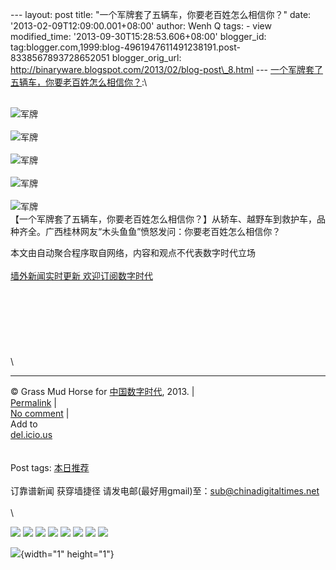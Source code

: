 --- layout: post title: "一个军牌套了五辆车，你要老百姓怎么相信你？"
date: '2013-02-09T12:09:00.001+08:00' author: Wenh Q tags: - view
modified\_time: '2013-09-30T15:28:53.606+08:00' blogger\_id:
tag:blogger.com,1999:blog-4961947611491238191.post-8338567893728652051
blogger\_orig\_url:
http://binaryware.blogspot.com/2013/02/blog-post\_8.html ---
[一个军牌套了五辆车，你要老百姓怎么相信你？](http://feedproxy.google.com/~r/chinagfwblog/~3/VnLnGlzXC6Y/):\
<div>

<div>

<div>

\
![军牌](http://photo.l99.com/bigger/01/1360318481295_9q8bmk.jpg "一个军牌套了五辆车，你要老百姓怎么相信你？")\
\
![军牌](http://photo.l99.com/bigger/23/1360318484168_n6nec1.jpg "一个军牌套了五辆车，你要老百姓怎么相信你？")\
\
![军牌](http://photo.l99.com/bigger/10/1360318486008_x2b03c.jpg "一个军牌套了五辆车，你要老百姓怎么相信你？")\
\
![军牌](http://photo.l99.com/bigger/00/1360318487451_bh00q2.jpg "一个军牌套了五辆车，你要老百姓怎么相信你？")\
\
![军牌](http://photo.l99.com/bigger/22/1360318488921_d7xcg6.jpg "一个军牌套了五辆车，你要老百姓怎么相信你？")\
【一个军牌套了五辆车，你要老百姓怎么相信你？】从轿车、越野车到救护车，品种齐全。广西桂林网友“木头鱼鱼”愤怒发问：你要老百姓怎么相信你？

</div>

</div>

<div>

<div>

</div>

</div>

</div>

本文由自动聚合程序取自网络，内容和观点不代表数字时代立场\
\
[墙外新闻实时更新 欢迎订阅数字时代](http://eepurl.com/mstlf)\
\
\
\
\
\
\
\
\

------------------------------------------------------------------------

© Grass Mud Horse for [中国数字时代](https://meilizhongguo.biz/chinese),
2013. |\
[Permalink](https://meilizhongguo.biz/chinese/2013/02/%e4%b8%80%e4%b8%aa%e5%86%9b%e7%89%8c%e5%a5%97%e4%ba%86%e4%ba%94%e8%be%86%e8%bd%a6%ef%bc%8c%e4%bd%a0%e8%a6%81%e8%80%81%e7%99%be%e5%a7%93%e6%80%8e%e4%b9%88%e7%9b%b8%e4%bf%a1%e4%bd%a0%ef%bc%9f/)
|\
[No
comment](https://meilizhongguo.biz/chinese/2013/02/%e4%b8%80%e4%b8%aa%e5%86%9b%e7%89%8c%e5%a5%97%e4%ba%86%e4%ba%94%e8%be%86%e8%bd%a6%ef%bc%8c%e4%bd%a0%e8%a6%81%e8%80%81%e7%99%be%e5%a7%93%e6%80%8e%e4%b9%88%e7%9b%b8%e4%bf%a1%e4%bd%a0%ef%bc%9f/#comments)
|\
Add to\
[del.icio.us](http://del.icio.us/post?url=https://meilizhongguo.biz/chinese/2013/02/%e4%b8%80%e4%b8%aa%e5%86%9b%e7%89%8c%e5%a5%97%e4%ba%86%e4%ba%94%e8%be%86%e8%bd%a6%ef%bc%8c%e4%bd%a0%e8%a6%81%e8%80%81%e7%99%be%e5%a7%93%e6%80%8e%e4%b9%88%e7%9b%b8%e4%bf%a1%e4%bd%a0%ef%bc%9f/&title=%E4%B8%80%E4%B8%AA%E5%86%9B%E7%89%8C%E5%A5%97%E4%BA%86%E4%BA%94%E8%BE%86%E8%BD%A6%EF%BC%8C%E4%BD%A0%E8%A6%81%E8%80%81%E7%99%BE%E5%A7%93%E6%80%8E%E4%B9%88%E7%9B%B8%E4%BF%A1%E4%BD%A0%EF%BC%9F)\
\
\
Post tags:
[本日推荐](https://meilizhongguo.biz/chinese/tag/%e6%9c%ac%e6%97%a5%e6%8e%a8%e8%8d%90/?category=10466)\
\
订靠谱新闻 获穿墙捷径
请发电邮(最好用gmail)至：sub@chinadigitaltimes.net\
\
\
<div>

[![](http://feeds.feedburner.com/~ff/chinagfwblog?d=yIl2AUoC8zA)](http://feeds.feedburner.com/~ff/chinagfwblog?a=VnLnGlzXC6Y:DaImMeXRaO8:yIl2AUoC8zA)
[![](http://feeds.feedburner.com/~ff/chinagfwblog?i=VnLnGlzXC6Y:DaImMeXRaO8:-BTjWOF_DHI)](http://feeds.feedburner.com/~ff/chinagfwblog?a=VnLnGlzXC6Y:DaImMeXRaO8:-BTjWOF_DHI)
[![](http://feeds.feedburner.com/~ff/chinagfwblog?i=VnLnGlzXC6Y:DaImMeXRaO8:F7zBnMyn0Lo)](http://feeds.feedburner.com/~ff/chinagfwblog?a=VnLnGlzXC6Y:DaImMeXRaO8:F7zBnMyn0Lo)
[![](http://feeds.feedburner.com/~ff/chinagfwblog?i=VnLnGlzXC6Y:DaImMeXRaO8:V_sGLiPBpWU)](http://feeds.feedburner.com/~ff/chinagfwblog?a=VnLnGlzXC6Y:DaImMeXRaO8:V_sGLiPBpWU)
[![](http://feeds.feedburner.com/~ff/chinagfwblog?d=qj6IDK7rITs)](http://feeds.feedburner.com/~ff/chinagfwblog?a=VnLnGlzXC6Y:DaImMeXRaO8:qj6IDK7rITs)
[![](http://feeds.feedburner.com/~ff/chinagfwblog?d=l6gmwiTKsz0)](http://feeds.feedburner.com/~ff/chinagfwblog?a=VnLnGlzXC6Y:DaImMeXRaO8:l6gmwiTKsz0)
[![](http://feeds.feedburner.com/~ff/chinagfwblog?i=VnLnGlzXC6Y:DaImMeXRaO8:gIN9vFwOqvQ)](http://feeds.feedburner.com/~ff/chinagfwblog?a=VnLnGlzXC6Y:DaImMeXRaO8:gIN9vFwOqvQ)
[![](http://feeds.feedburner.com/~ff/chinagfwblog?d=TzevzKxY174)](http://feeds.feedburner.com/~ff/chinagfwblog?a=VnLnGlzXC6Y:DaImMeXRaO8:TzevzKxY174)

</div>

![](http://feeds.feedburner.com/~r/chinagfwblog/~4/VnLnGlzXC6Y){width="1"
height="1"}
